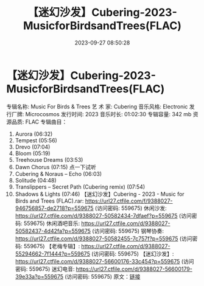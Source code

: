 ﻿---
title: 【迷幻沙发】Cubering-2023-MusicforBirdsandTrees(FLAC)
date: 2023-09-27 08:50:28
categories: 古典音乐、新世纪、纯音雅乐
tags: 纯音雅乐
---
# 【迷幻沙发】Cubering-2023-MusicforBirdsandTrees(FLAC)

专辑名称: Music For Birds & Trees
艺 术 家: Cubering
音乐风格: Electronic
发行厂牌: Microcosmos
发行时间: 2023
音乐时长: 01:02:30
专辑容量: 342 mb
资源品质: FLAC
专辑曲目：
01. Aurora (06:32)
02. Tempest (05:56)
03. Drevo (07:04)
04. Bloom (05:19)
05. Treehouse Dreams (03:53)
06. Dawn Chorus (07:15)
点一下试听
07. Cubering & Noraus – Echo (06:03)
08. Solitude (04:48)
09. Translippers – Secret Path (Cubering remix) (07:54)
10. Shadows & Lights (07:46)
【迷幻沙发】Cubering - 2023 - Music for Birds
and Trees (FLAC).rar: https://url27.ctfile.com/f/9388027-946756857-de2718?p=559675
(访问密码: 559675)
休闲沙发: https://url27.ctfile.com/d/9388027-50582434-7dfaef?p=559675
(访问密码: 559675)
休闲酒吧音乐: https://url27.ctfile.com/d/9388027-50582437-4d42fa?p=559675
(访问密码: 559675)
钢琴协奏: https://url27.ctfile.com/d/9388027-50582455-7c757f?p=559675
(访问密码: 559675)
【老梅专辑】: https://url27.ctfile.com/d/9388027-55294662-7f1444?p=559675
(访问密码: 559675)
【迷幻沙发】: https://url27.ctfile.com/d/9388027-56600176-33c454?p=559675
(访问密码: 559675)
迷幻电音: https://url27.ctfile.com/d/9388027-56600179-39e33a?p=559675
(访问密码: 559675)
原文：[链接](https://blog.sina.com.cn/s/blog_1647c7e76010313ji.html)